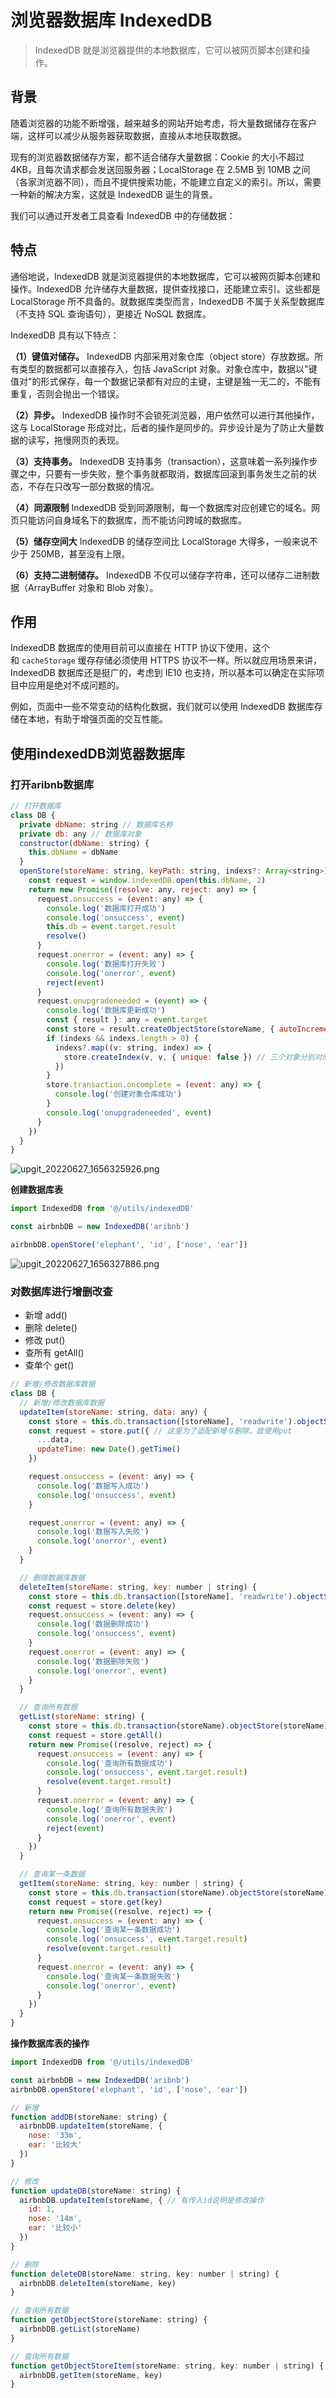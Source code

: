 # 浏览器数据库 IndexedDB

> IndexedDB 就是浏览器提供的本地数据库，它可以被网页脚本创建和操作。

## 背景

随着浏览器的功能不断增强，越来越多的网站开始考虑，将大量数据储存在客户端，这样可以减少从服务器获取数据，直接从本地获取数据。

现有的浏览器数据储存方案，都不适合储存大量数据：Cookie 的大小不超过4KB，且每次请求都会发送回服务器；LocalStorage 在 2.5MB 到 10MB 之间（各家浏览器不同），而且不提供搜索功能，不能建立自定义的索引。所以，需要一种新的解决方案，这就是 IndexedDB 诞生的背景。

我们可以通过开发者工具查看 IndexedDB 中的存储数据：

## 特点

通俗地说，IndexedDB 就是浏览器提供的本地数据库，它可以被网页脚本创建和操作。IndexedDB 允许储存大量数据，提供查找接口，还能建立索引。这些都是 LocalStorage 所不具备的。就数据库类型而言，IndexedDB 不属于关系型数据库（不支持 SQL 查询语句），更接近 NoSQL 数据库。

IndexedDB 具有以下特点：

**（1）键值对储存。** IndexedDB 内部采用对象仓库（object store）存放数据。所有类型的数据都可以直接存入，包括 JavaScript 对象。对象仓库中，数据以"键值对"的形式保存，每一个数据记录都有对应的主键，主键是独一无二的，不能有重复，否则会抛出一个错误。

**（2）异步。** IndexedDB 操作时不会锁死浏览器，用户依然可以进行其他操作，这与 LocalStorage 形成对比，后者的操作是同步的。异步设计是为了防止大量数据的读写，拖慢网页的表现。

**（3）支持事务。** IndexedDB 支持事务（transaction），这意味着一系列操作步骤之中，只要有一步失败，整个事务就都取消，数据库回滚到事务发生之前的状态，不存在只改写一部分数据的情况。

**（4）同源限制** IndexedDB 受到同源限制，每一个数据库对应创建它的域名。网页只能访问自身域名下的数据库，而不能访问跨域的数据库。

**（5）储存空间大** IndexedDB 的储存空间比 LocalStorage 大得多，一般来说不少于 250MB，甚至没有上限。

**（6）支持二进制储存。** IndexedDB 不仅可以储存字符串，还可以储存二进制数据（ArrayBuffer 对象和 Blob 对象）。

## 作用

IndexedDB 数据库的使用目前可以直接在 HTTP 协议下使用，这个和 `cacheStorage` 缓存存储必须使用 HTTPS 协议不一样。所以就应用场景来讲，IndexedDB 数据库还是挺广的，考虑到 IE10 也支持，所以基本可以确定在实际项目中应用是绝对不成问题的。

例如，页面中一些不常变动的结构化数据，我们就可以使用 IndexedDB 数据库存储在本地，有助于增强页面的交互性能。


## 使用indexedDB浏览器数据库

### 打开aribnb数据库

```javascript
// 打开数据库
class DB {
  private dbName: string // 数据库名称
  private db: any // 数据库对象
  constructor(dbName: string) {
    this.dbName = dbName
  }
  openStore(storeName: string, keyPath: string, indexs?: Array<string>) {
    const request = window.indexedDB.open(this.dbName, 2)
    return new Promise((resolve: any, reject: any) => {
      request.onsuccess = (event: any) => {
        console.log('数据库打开成功')
        console.log('onsuccess', event)
        this.db = event.target.result
        resolve()
      }
      request.onerror = (event: any) => {
        console.log('数据库打开失败')
        console.log('onerror', event)
        reject(event)
      }
      request.onupgradeneeded = (event) => {
        console.log('数据库更新成功')
        const { result }: any = event.target
        const store = result.createObjectStore(storeName, { autoIncrement: true, keyPath })
        if (indexs && indexs.length > 0) {
          indexs?.map((v: string, index) => {
            store.createIndex(v, v, { unique: false }) // 三个对象分别对应 索引名称、 索引属性、 配置对象
          })
        }
        store.transaction.oncomplete = (event: any) => {
          console.log('创建对象仓库成功')
        }
        console.log('onupgradeneeded', event)
      }
    })
  }
}

```

![upgit_20220627_1656325926.png](https://raw.githubusercontent.com/elfecho/upgit-pic/master/2022/06/upgit_20220627_1656325926.png)

**创建数据库表**

```javascript
import IndexedDB from '@/utils/indexedDB'

const airbnbDB = new IndexedDB('aribnb')

airbnbDB.openStore('elephant', 'id', ['nose', 'ear'])
```

![upgit_20220627_1656327886.png](https://raw.githubusercontent.com/elfecho/upgit-pic/master/2022/06/upgit_20220627_1656327886.png)

### 对数据库进行增删改查

- 新增 add()
- 删除 delete()
- 修改 put()
- 查所有 getAll()
- 查单个 get()

```javascript
// 新增/修改数据库数据
class DB {
  // 新增/修改数据库数据
  updateItem(storeName: string, data: any) {
    const store = this.db.transaction([storeName], 'readwrite').objectStore(storeName) // 创建事务
    const request = store.put({ // 这里为了适配新增与删除，故使用put
      ...data,
      updateTime: new Date().getTime()
    })

    request.onsuccess = (event: any) => {
      console.log('数据写入成功')
      console.log('onsuccess', event)
    }

    request.onerror = (event: any) => {
      console.log('数据写入失败')
      console.log('onerror', event)
    }
  }  

  // 删除数据库数据
  deleteItem(storeName: string, key: number | string) {
    const store = this.db.transaction([storeName], 'readwrite').objectStore(storeName)
    const request = store.delete(key)
    request.onsuccess = (event: any) => {
      console.log('数据删除成功')
      console.log('onsuccess', event)
    }
    request.onerror = (event: any) => {
      console.log('数据删除失败')
      console.log('onerror', event)
    }
  }  

  // 查询所有数据
  getList(storeName: string) {
    const store = this.db.transaction(storeName).objectStore(storeName)
    const request = store.getAll()
    return new Promise((resolve, reject) => {
      request.onsuccess = (event: any) => {
        console.log('查询所有数据成功')
        console.log('onsuccess', event.target.result)
        resolve(event.target.result)
      }
      request.onerror = (event: any) => {
        console.log('查询所有数据失败')
        console.log('onerror', event)
        reject(event)
      }
    })
  }  

  // 查询某一条数据
  getItem(storeName: string, key: number | string) {
    const store = this.db.transaction(storeName).objectStore(storeName)
    const request = store.get(key)
    return new Promise((resolve, reject) => {
      request.onsuccess = (event: any) => {
        console.log('查询某一条数据成功')
        console.log('onsuccess', event.target.result)
        resolve(event.target.result)
      }
      request.onerror = (event: any) => {
        console.log('查询某一条数据失败')
        console.log('onerror', event)
      }
    })
  }
}
```

**操作数据库表的操作**

```javascript
import IndexedDB from '@/utils/indexedDB'

const airbnbDB = new IndexedDB('aribnb')
airbnbDB.openStore('elephant', 'id', ['nose', 'ear'])  

// 新增
function addDB(storeName: string) {
  airbnbDB.updateItem(storeName, {
    nose: '33m',
    ear: '比较大'
  })
}

// 修改
function updateDB(storeName: string) {
  airbnbDB.updateItem(storeName, { // 有传入id说明是修改操作
	id: 1,
    nose: '14m',
    ear: '比较小'
  })
}  

// 删除
function deleteDB(storeName: string, key: number | string) {
  airbnbDB.deleteItem(storeName, key)
}  

// 查询所有数据
function getObjectStore(storeName: string) {
  airbnbDB.getList(storeName)
}  

// 查询所有数据
function getObjectStoreItem(storeName: string, key: number | string) {
  airbnbDB.getItem(storeName, key)
}

```